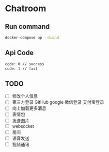 # Chatroom

## Run command

```bash
docker-compose up --build
```

## Api Code

```bash
code: 0 // success
code: 1 // fail
```

## TODO

- [ ] 修改个人信息
- [ ] 第三方登录 GitHub google 微信登录 支付宝登录
- [ ] 向上加载更多消息
- [ ] 表情包
- [ ] 发送图片
- [ ] websocket
- [ ] 房间
- [ ] 语音发送
- [ ] 视频通讯
